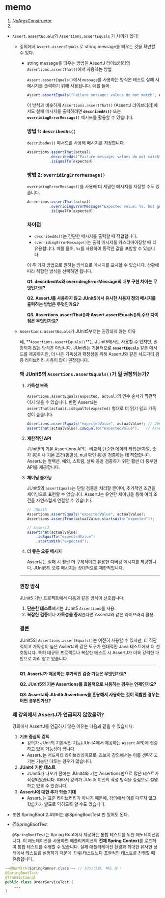 # memo

1. [NoArgsConstructor](Order%20%E1%84%83%E1%85%A9%E1%84%86%E1%85%A6%E1%84%8B%E1%85%B5%E1%86%AB%20%E1%84%80%E1%85%A2%E1%84%87%E1%85%A1%E1%86%AF%20140d916bc5a880a2bf97c37968fe6226.md)
2. 

- `Assert.assertEquals`와 `Assertions.assertEquals` 가 차이가 있다!
    - 강의에서 `Assert.assertEquals` 로 string message를 띄우는 것을 확인할 수 있다.
        - string message를 띄우는 방법을 AssertJ 라이브러리의 `Assertions.assertThat()`에서 사용하는 방법
            
            `Assert.assertEquals()`에서 `message`를 사용하는 방식은 테스트 실패 시 메시지를 출력하기 위해 사용됩니다. 예를 들어:
            
            ```java
            Assert.assertEquals("Failure message: values do not match", expected, actual);
            
            ```
            
            이 방식과 비슷하게 `Assertions.assertThat()` (AssertJ 라이브러리)에서도 실패 메시지를 출력하려면 **`describedAs()`** 또는 **`overridingErrorMessage()`** 메서드를 활용할 수 있습니다.
            
            ### 방법 1: `describedAs()`
            
            `describedAs()` 메서드를 사용해 메시지를 지정합니다.
            
            ```java
            Assertions.assertThat(actual)
                      .describedAs("Failure message: values do not match")
                      .isEqualTo(expected);
            
            ```
            
            ### 방법 2: `overridingErrorMessage()`
            
            `overridingErrorMessage()`를 사용해 더 세밀한 메시지를 지정할 수도 있습니다.
            
            ```java
            Assertions.assertThat(actual)
                      .overridingErrorMessage("Expected value: %s, but got: %s", expected, actual)
                      .isEqualTo(expected);
            
            ```
            
            ### 차이점
            
            - `describedAs()`는 간단한 메시지를 출력할 때 적합합니다.
            - `overridingErrorMessage()`는 출력 메시지를 커스터마이징할 때 더 유용합니다. 예를 들어, `%s`를 사용하여 동적인 값을 포함할 수 있습니다.
            
            이 두 가지 방법으로 원하는 방식으로 메시지를 표시할 수 있습니다. 상황에 따라 적합한 방식을 선택하면 됩니다.
            
            **Q1. describedAs와 overridingErrorMessage의 내부 구현 차이는 무엇인가요?**
            
            **Q2. AssertJ를 사용하지 않고 JUnit5에서 유사한 사용자 정의 메시지를 출력하는 방법은 무엇인가요?**
            
            **Q3. Assertions.assertThat()과 Assert.assertEquals()의 주요 차이점은 무엇인가요?**
            
    - `Assertions.assertEquals`가 JUnit5부터는 권장되지 않는 이유
        
        네, **`Assertions.assertEquals()`**는 JUnit5에서도 사용할 수 있지만, 권장되지 않는 방식은 아닙니다. JUnit5는 기본적으로 **`assertEquals`** 같은 메서드를 제공하지만, 더 나은 가독성과 확장성을 위해 AssertJ와 같은 서드파티 검증 라이브러리 사용이 많이 권장됩니다.
        
        ### 왜 JUnit5의 `Assertions.assertEquals()`가 덜 권장되는가?
        
        1. **가독성 부족**
            
            `Assertions.assertEquals(expected, actual)`의 인수 순서가 직관적이지 않을 수 있습니다. 반면 AssertJ는 `assertThat(actual).isEqualTo(expected)` 형태로 더 읽기 쉽고 가독성이 높습니다.
            
            ```java
            Assertions.assertEquals("expectedValue", actualValue); // JUnit5
            assertThat(actualValue).isEqualTo("expectedValue");   // AssertJ (더 직관적)
            
            ```
            
        2. **제한적인 API**
            
            JUnit5의 기본 Assertions API는 비교적 단순한 데이터 타입(문자열, 숫자 등)이나 기본 조건(동일성, null 확인 등)을 검증하는 데 적합합니다. AssertJ는 컬렉션, 예외, 스트림, 날짜 등을 검증하기 위한 훨씬 더 풍부한 API를 제공합니다.
            
        3. **체이닝 불가능**
            
            JUnit5의 `assertEquals`는 단일 검증을 처리할 뿐이며, 추가적인 조건을 체이닝으로 표현할 수 없습니다. AssertJ는 유연한 체이닝을 통해 여러 조건을 자연스럽게 연결할 수 있습니다.
            
            ```java
            // JUnit5
            Assertions.assertEquals("expectedValue", actualValue);
            Assertions.assertTrue(actualValue.startsWith("expected"));
            
            // AssertJ
            assertThat(actualValue)
                .isEqualTo("expectedValue")
                .startsWith("expected");
            
            ```
            
        4. **더 좋은 오류 메시지**
            
            AssertJ는 실패 시 훨씬 더 구체적이고 유용한 디버깅 메시지를 제공합니다. JUnit5의 오류 메시지는 상대적으로 제한적입니다.
            
        
        ---
        
        ### 권장 방식
        
        JUnit5 기반 프로젝트에서 다음과 같은 방식이 선호됩니다:
        
        1. **단순한 테스트**에서는 JUnit5 `Assertions`를 사용.
        2. **복잡한 검증**이나 **가독성을 중시**한다면 AssertJ와 같은 라이브러리 활용.
        
        ### 결론
        
        JUnit5의 `Assertions.assertEquals()`는 여전히 사용할 수 있지만, 더 직관적이고 가독성이 높은 AssertJ와 같은 도구가 현대적인 Java 테스트에서 더 선호됩니다. 특히 대규모 프로젝트나 복잡한 테스트 시 AssertJ가 더욱 강력한 대안으로 자리 잡고 있습니다.
        
        ---
        
        **Q1. AssertJ가 제공하는 추가적인 검증 기능은 무엇인가요?**
        
        **Q2. JUnit5의 기본 Assertions를 효율적으로 사용하는 경우는 언제인가요?**
        
        **Q3. AssertJ와 JUnit5 Assertions를 혼용해서 사용하는 것이 적합한 경우는 어떤 경우인가요?**
        
    
    ### 왜 강의에서 AssertJ가 언급되지 않았을까?
    
    강의에서 AssertJ를 언급하지 않은 이유는 다음과 같을 수 있습니다:
    
    1. **기초 중심의 강의**
        - 강의가 JUnit의 기본적인 기능(JUnit4에서 제공하는 `Assert` API)에 집중하고 있을 가능성이 큽니다.
        - AssertJ는 서드파티 라이브러리이므로, 초보자 강의에서는 이를 생략하고 기본 기능만 다루는 경우가 많습니다.
    2. **JUnit4 기반 테스트**
        - JUnit5가 나오기 전에는 JUnit4와 기본 Assertions만으로 많은 테스트가 작성되었습니다. 따라서 강의가 JUnit5 이전의 작성 방식을 중심으로 설명하고 있을 수 있습니다.
    3. **AssertJ에 대한 추가 학습 기대**
        - AssertJ는 표준 라이브러리가 아니기 때문에, 강의에서 이를 다루지 않고 학습자가 별도로 익히도록 할 수도 있습니다.

- 또한 SpringBoot 2.4부터는 @SpringBootTest 만 있어도 된다.
- @SpringBootTest
    
    `@SpringBootTest`는 Spring Boot에서 제공하는 통합 테스트를 위한 애노테이션입니다. 이 애노테이션을 사용하면 애플리케이션의 **전체 Spring Context**를 로드하여 통합 테스트를 수행할 수 있습니다. 실제 애플리케이션 환경과 최대한 유사한 상태에서 테스트를 실행하기 때문에, 단위 테스트보다 포괄적인 테스트를 진행할 때 유용합니다.
    

```java
~~@RunWith(SpringRunner.class)~~ // JUnit5면, 빼도 됨 !
@SpringBootTest
@Transactional
public class OrderServiceTest {
	...
}
```
